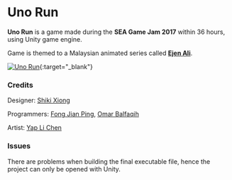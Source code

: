 # Uno Run
**Uno Run** is a game made during the **SEA Game Jam 2017** within 36 hours, using Unity game engine.

Game is themed to a Malaysian animated series called **[Ejen Ali](https://www.youtube.com/channel/UC42ZduLx6o3Nqg04kMuMCEw)**.

[![Uno Run](https://drive.google.com/uc?export=download&id=1xlJBH1YPt5Rg4p6zE_7IHZr6tqcHqetd)](https://drive.google.com/file/d/0B8D0KMKK7musbm0zNEtGbW8xYzQ/view "Uno Run - Click to Watch!"){:target="_blank"}

### Credits
Designer: [Shiki Xiong](https://www.facebook.com/shikilzx.xiong)

Programmers: [Fong Jian Ping](https://fattymieo.wixsite.com/portfolio), [Omar Balfaqih](http://obalfaqih.com/)

Artist: [Yap Li Chen](https://www.facebook.com/yap.lichen)

### Issues
There are problems when building the final executable file, hence the project can only be opened with Unity.
